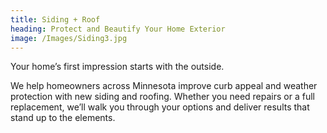 ```yaml
---
title: Siding + Roof
heading: Protect and Beautify Your Home Exterior
image: /Images/Siding3.jpg
---
```


Your home’s first impression starts with the outside.

We help homeowners across Minnesota improve curb appeal and weather protection with new siding and roofing. Whether you need repairs or a full replacement, we’ll walk you through your options and deliver results that stand up to the elements.
